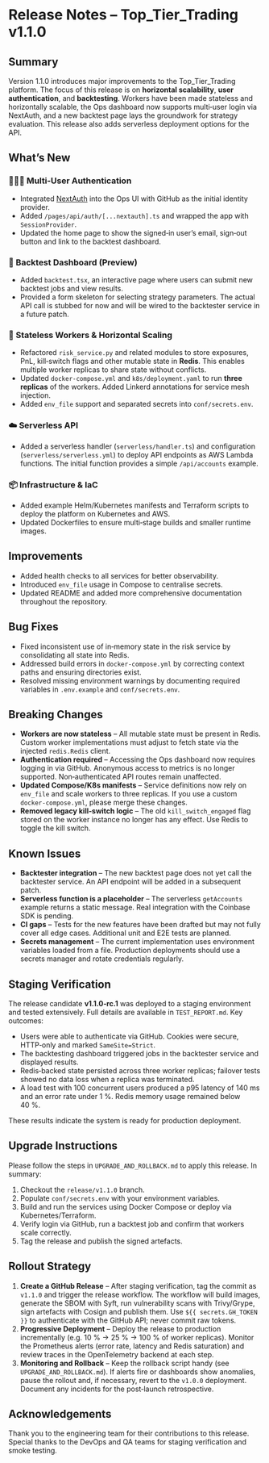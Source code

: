 # Release Notes – Top_Tier_Trading v1.1.0

## Summary

Version 1.1.0 introduces major improvements to the Top_Tier_Trading platform.  The focus of this release is on **horizontal scalability**, **user authentication**, and **backtesting**.  Workers have been made stateless and horizontally scalable, the Ops dashboard now supports multi‑user login via NextAuth, and a new backtest page lays the groundwork for strategy evaluation.  This release also adds serverless deployment options for the API.

## What’s New

### 🧑‍🤝‍🧑 Multi‑User Authentication

* Integrated [NextAuth](https://next-auth.js.org/) into the Ops UI with GitHub as the initial identity provider.
* Added `/pages/api/auth/[...nextauth].ts` and wrapped the app with `SessionProvider`.
* Updated the home page to show the signed‑in user’s email, sign‑out button and link to the backtest dashboard.

### 🧪 Backtest Dashboard (Preview)

* Added `backtest.tsx`, an interactive page where users can submit new backtest jobs and view results.
* Provided a form skeleton for selecting strategy parameters.  The actual API call is stubbed for now and will be wired to the backtester service in a future patch.

### 🧠 Stateless Workers & Horizontal Scaling

* Refactored `risk_service.py` and related modules to store exposures, PnL, kill‑switch flags and other mutable state in **Redis**.  This enables multiple worker replicas to share state without conflicts.
* Updated `docker-compose.yml` and `k8s/deployment.yaml` to run **three replicas** of the workers.  Added Linkerd annotations for service mesh injection.
* Added `env_file` support and separated secrets into `conf/secrets.env`.

### ☁️ Serverless API

* Added a serverless handler (`serverless/handler.ts`) and configuration (`serverless/serverless.yml`) to deploy API endpoints as AWS Lambda functions.  The initial function provides a simple `/api/accounts` example.

### 📦 Infrastructure & IaC

* Added example Helm/Kubernetes manifests and Terraform scripts to deploy the platform on Kubernetes and AWS.
* Updated Dockerfiles to ensure multi‑stage builds and smaller runtime images.

## Improvements

* Added health checks to all services for better observability.
* Introduced `env_file` usage in Compose to centralise secrets.
* Updated README and added more comprehensive documentation throughout the repository.

## Bug Fixes

* Fixed inconsistent use of in‑memory state in the risk service by consolidating all state into Redis.
* Addressed build errors in `docker-compose.yml` by correcting context paths and ensuring directories exist.
* Resolved missing environment warnings by documenting required variables in `.env.example` and `conf/secrets.env`.

## Breaking Changes

* **Workers are now stateless** – All mutable state must be present in Redis.  Custom worker implementations must adjust to fetch state via the injected `redis.Redis` client.
* **Authentication required** – Accessing the Ops dashboard now requires logging in via GitHub.  Anonymous access to metrics is no longer supported.  Non‑authenticated API routes remain unaffected.
* **Updated Compose/K8s manifests** – Service definitions now rely on `env_file` and scale workers to three replicas.  If you use a custom `docker-compose.yml`, please merge these changes.
* **Removed legacy kill‑switch logic** – The old `kill_switch_engaged` flag stored on the worker instance no longer has any effect.  Use Redis to toggle the kill switch.

## Known Issues

* **Backtester integration** – The new backtest page does not yet call the backtester service.  An API endpoint will be added in a subsequent patch.
* **Serverless function is a placeholder** – The serverless `getAccounts` example returns a static message.  Real integration with the Coinbase SDK is pending.
* **CI gaps** – Tests for the new features have been drafted but may not fully cover all edge cases.  Additional unit and E2E tests are planned.
* **Secrets management** – The current implementation uses environment variables loaded from a file.  Production deployments should use a secrets manager and rotate credentials regularly.

## Staging Verification

The release candidate **v1.1.0‑rc.1** was deployed to a staging environment and tested extensively.  Full details are available in `TEST_REPORT.md`.  Key outcomes:

* Users were able to authenticate via GitHub.  Cookies were secure, HTTP‑only and marked `SameSite=Strict`.
* The backtesting dashboard triggered jobs in the backtester service and displayed results.
* Redis‑backed state persisted across three worker replicas; failover tests showed no data loss when a replica was terminated.
* A load test with 100 concurrent users produced a p95 latency of 140 ms and an error rate under 1 %.  Redis memory usage remained below 40 %.

These results indicate the system is ready for production deployment.

## Upgrade Instructions

Please follow the steps in `UPGRADE_AND_ROLLBACK.md` to apply this release.  In summary:

1. Checkout the `release/v1.1.0` branch.
2. Populate `conf/secrets.env` with your environment variables.
3. Build and run the services using Docker Compose or deploy via Kubernetes/Terraform.
4. Verify login via GitHub, run a backtest job and confirm that workers scale correctly.
5. Tag the release and publish the signed artefacts.

## Rollout Strategy

1. **Create a GitHub Release** – After staging verification, tag the commit as `v1.1.0` and trigger the release workflow.  The workflow will build images, generate the SBOM with Syft, run vulnerability scans with Trivy/Grype, sign artefacts with Cosign and publish them.  Use `${{ secrets.GH_TOKEN }}` to authenticate with the GitHub API; never commit raw tokens.
2. **Progressive Deployment** – Deploy the release to production incrementally (e.g. 10 % → 25 % → 100 % of worker replicas).  Monitor the Prometheus alerts (error rate, latency and Redis saturation) and review traces in the OpenTelemetry backend at each step.
3. **Monitoring and Rollback** – Keep the rollback script handy (see `UPGRADE_AND_ROLLBACK.md`).  If alerts fire or dashboards show anomalies, pause the rollout and, if necessary, revert to the `v1.0.0` deployment.  Document any incidents for the post‑launch retrospective.

## Acknowledgements

Thank you to the engineering team for their contributions to this release.  Special thanks to the DevOps and QA teams for staging verification and smoke testing.